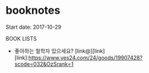 # booknotes

Start date: 2017-10-29

BOOK LISTS 


* 좋아하는 철학자 있으세요? [link@][link]
[link]:https://www.yes24.com/24/goods/19907428?scode=032&OzSrank=1



